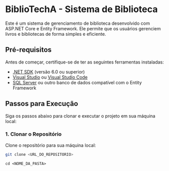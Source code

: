 # BiblioTechA - Sistema de Biblioteca

Este é um sistema de gerenciamento de biblioteca desenvolvido com ASP.NET Core e Entity Framework. Ele permite que os usuários gerenciem livros e bibliotecas de forma simples e eficiente.

## Pré-requisitos

Antes de começar, certifique-se de ter as seguintes ferramentas instaladas:

- [.NET SDK](https://dotnet.microsoft.com/download) (versão 6.0 ou superior)
- [Visual Studio](https://visualstudio.microsoft.com/) ou [Visual Studio Code](https://code.visualstudio.com/)
- [SQL Server](https://www.microsoft.com/en-us/sql-server/sql-server-downloads) ou outro banco de dados compatível com o Entity Framework

## Passos para Execução

Siga os passos abaixo para clonar e executar o projeto em sua máquina local:

### 1. Clonar o Repositório

Clone o repositório para sua máquina local:

```bash
git clone <URL_DO_REPOSITORIO>
```
```
cd <NOME_DA_PASTA>
```


